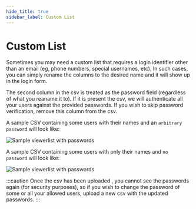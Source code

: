 ```yaml
---
hide_title: true
sidebar_label: Custom List
---
```


# Custom List

Sometimes you may need a custom list that requires a login identifier other than an email (eg, phone numbers, special usernames, etc). In such cases, you can simply rename the columns to the desired name and it will show up in the login form. 

The second column in the csv is treated as the password field (regardless of what you reaname it to). If it is present the csv, we will authenticate all your users against the provided passwords. If you wish to skip password verification, remove this column from the csv.

A sample CSV containing some users with their names and an `arbitrary password` will look like:

![Sample viewerlist with passwords](https://r.vrgmetri.com/image/q_90/gb-web/portal-docs/assets/img/screenshots/DAG/img9.png.jpg#boxShadow/)

A sample CSV containing some users with only their names and `no password` will look like:

![Sample viewerlist with passwords](https://r.vrgmetri.com/image/q_90/gb-web/portal-docs/assets/img/screenshots/DAG/img10.png.jpg#boxShadow/)


:::caution
Once the csv has been uploaded , you cannot see the passwords again (for security purposes), so if you wish to change the password of some or all your allowed users, upload a new csv with the updated passwords. 
:::